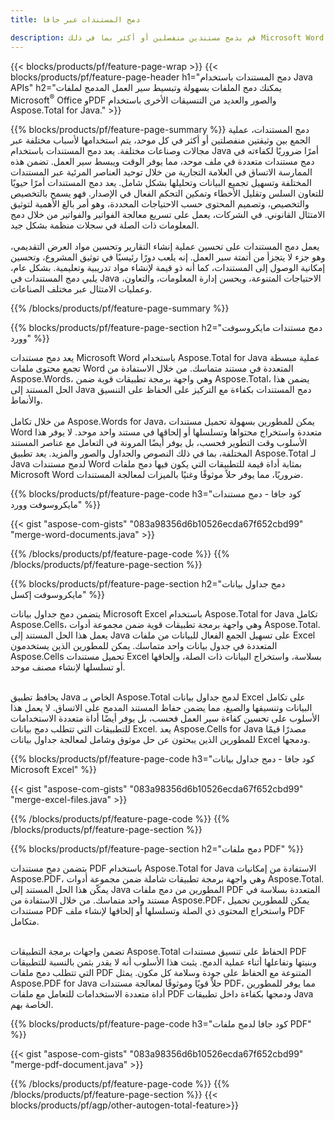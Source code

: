 ```yaml
---
title: دمج المستندات عبر جافا 

description: قم بدمج مستندين منفصلين أو أكثر بما في ذلك Microsoft Word وExcel وPowerPoint وPDF والصور عبر تطبيق Java الخاص بك. اختبار نتائج الدمج عبر الإنترنت من خلال التطبيق.
---
```


{{< blocks/products/pf/feature-page-wrap >}}
{{< blocks/products/pf/feature-page-header h1="دمج المستندات باستخدام Java APIs" h2="يمكنك دمج الملفات بسهولة وتبسيط سير العمل المدمج لملفات Microsoft<sup>&reg;</sup> Office وPDF والصور والعديد من التنسيقات الأخرى باستخدام Aspose.Total for Java." >}}

{{% blocks/products/pf/feature-page-summary %}}
دمج المستندات، عملية الجمع بين وثيقتين منفصلتين أو أكثر في كل موحد، يتم استخدامها لأسباب مختلفة عبر مجالات وصناعات مختلفة. يعد دمج المستندات باستخدام Java أمرًا ضروريًا لكفاءته في دمج مستندات متعددة في ملف موحد، مما يوفر الوقت ويبسط سير العمل. تضمن هذه الممارسة الاتساق في العلامة التجارية من خلال توحيد العناصر المرئية عبر المستندات المختلفة وتسهيل تجميع البيانات وتحليلها بشكل شامل. يعد دمج المستندات أمرًا حيويًا للتعاون السلس وتقليل الأخطاء وتمكين التحكم الفعال في الإصدار. فهو يسمح بالتخصيص والتخصيص، وتصميم المحتوى حسب الاحتياجات المحددة، وهو أمر بالغ الأهمية لتوثيق الامتثال القانوني. في الشركات، يعمل على تسريع معالجة الفواتير والفواتير من خلال دمج المعلومات ذات الصلة في سجلات منظمة بشكل جيد. 
<br /><br />
يعمل دمج المستندات على تحسين عملية إنشاء التقارير وتحسين مواد العرض التقديمي، وهو جزء لا يتجزأ من أتمتة سير العمل. إنه يلعب دورًا رئيسيًا في توثيق المشروع، وتحسين إمكانية الوصول إلى المستندات، كما أنه ذو قيمة لإنشاء مواد تدريبية وتعليمية. بشكل عام، يلبي دمج المستندات في Java الاحتياجات المتنوعة، ويحسن إدارة المعلومات، والتعاون، وعمليات الامتثال عبر مختلف الصناعات.

{{% /blocks/products/pf/feature-page-summary  %}}

{{% blocks/products/pf/feature-page-section  h2="دمج مستندات مايكروسوفت وورد" %}}

يعد دمج مستندات Microsoft Word باستخدام Aspose.Total for Java عملية مبسطة تجمع محتوى ملفات Word المتعددة في مستند متماسك. من خلال الاستفادة من Aspose.Words، وهي واجهة برمجة تطبيقات قوية ضمن Aspose.Total، يضمن هذا الحل المستند إلى Java دمج المستندات بكفاءة مع التركيز على الحفاظ على التنسيق والأنماط. 
<br /><br />
من خلال تكامل Aspose.Words for Java، يمكن للمطورين بسهولة تحميل مستندات Word متعددة واستخراج محتواها وتسلسلها أو إلحاقها في مستند واحد موحد. لا يوفر هذا الأسلوب وقت التطوير فحسب، بل يوفر أيضًا المرونة في التعامل مع عناصر المستند المختلفة، بما في ذلك النصوص والجداول والصور والمزيد. يعد تطبيق Aspose.Total لـ Java لدمج مستندات Word بمثابة أداة قيمة للتطبيقات التي يكون فيها دمج ملفات Microsoft Word ضروريًا، مما يوفر حلاً موثوقًا وغنيًا بالميزات لمعالجة المستندات.


{{% blocks/products/pf/feature-page-code h3="كود جافا - دمج مستندات مايكروسوفت وورد" %}}

{{< gist "aspose-com-gists" "083a98356d6b10526ecda67f652cbd99" "merge-word-documents.java" >}}

{{% /blocks/products/pf/feature-page-code  %}}
{{% /blocks/products/pf/feature-page-section %}}

{{% blocks/products/pf/feature-page-section  h2="دمج جداول بيانات مايكروسوفت إكسل" %}}

يتضمن دمج جداول بيانات Microsoft Excel باستخدام Aspose.Total for Java تكامل Aspose.Cells، وهي واجهة برمجة تطبيقات قوية ضمن مجموعة أدوات Aspose.Total. يعمل هذا الحل المستند إلى Java على تسهيل الجمع الفعال للبيانات من ملفات Excel المتعددة في جدول بيانات واحد متماسك. يمكن للمطورين الذين يستخدمون Aspose.Cells تحميل مستندات Excel بسلاسة، واستخراج البيانات ذات الصلة، وإلحاقها أو تسلسلها لإنشاء مصنف موحد. <br /> <br />

يحافظ تطبيق Java الخاص بـ Aspose.Total لدمج جداول بيانات Excel على تكامل البيانات وتنسيقها والصيغ، مما يضمن حفاظ المستند المدمج على الاتساق. لا يعمل هذا الأسلوب على تحسين كفاءة سير العمل فحسب، بل يوفر أيضًا أداة متعددة الاستخدامات للتطبيقات التي تتطلب دمج بيانات Excel. يعد Aspose.Cells for Java مصدرًا قيمًا للمطورين الذين يبحثون عن حل موثوق وشامل لمعالجة جداول بيانات Excel ودمجها.


{{% blocks/products/pf/feature-page-code h3="كود جافا - دمج جداول بيانات Microsoft Excel" %}}

{{< gist "aspose-com-gists" "083a98356d6b10526ecda67f652cbd99" "merge-excel-files.java" >}}

{{% /blocks/products/pf/feature-page-code  %}}
{{% /blocks/products/pf/feature-page-section %}}


{{% blocks/products/pf/feature-page-section  h2="دمج ملفات PDF" %}}

يتضمن دمج مستندات PDF باستخدام Aspose.Total for Java الاستفادة من إمكانيات Aspose.PDF، وهي واجهة برمجة تطبيقات شاملة ضمن مجموعة أدوات Aspose.Total. يمكّن هذا الحل المستند إلى Java المطورين من دمج ملفات PDF المتعددة بسلاسة في مستند واحد متماسك. من خلال الاستفادة من Aspose.PDF، يمكن للمطورين تحميل مستندات PDF واستخراج المحتوى ذي الصلة وتسلسلها أو إلحاقها لإنشاء ملف PDF متكامل. <br /><br />

تضمن واجهات برمجة التطبيقات Aspose.Total الحفاظ على تنسيق مستندات PDF وبنيتها وتفاعلها أثناء عملية الدمج. يثبت هذا الأسلوب أنه لا يقدر بثمن بالنسبة للتطبيقات التي تتطلب دمج ملفات PDF المتنوعة مع الحفاظ على جودة وسلامة كل مكون. يمثل Aspose.PDF for Java حلاً قويًا وموثوقًا لمعالجة مستندات PDF، مما يوفر للمطورين أداة متعددة الاستخدامات للتعامل مع ملفات PDF ودمجها بكفاءة داخل تطبيقات Java الخاصة بهم. 

{{% blocks/products/pf/feature-page-code h3="كود جافا لدمج ملفات PDF" %}}

{{< gist "aspose-com-gists" "083a98356d6b10526ecda67f652cbd99" "merge-pdf-document.java" >}}

{{% /blocks/products/pf/feature-page-code  %}}
{{% /blocks/products/pf/feature-page-section %}}
{{< blocks/products/pf/agp/other-autogen-total-feature>}}